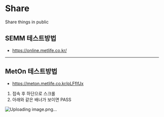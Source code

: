 # Share
Share things in public

## SEMM 테스트방법
- https://online.metlife.co.kr/


---
## MetOn 테스트방법
- https://meton.metlife.co.kr/pLFflfJx

1. 접속 후 하단으로 스크롤
2. 아래와 같은 배너가 보이면 PASS

![Uploading image.png…]()
